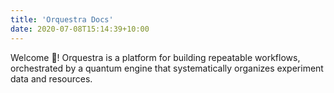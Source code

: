 ```yaml
---
title: 'Orquestra Docs'
date: 2020-07-08T15:14:39+10:00
---
```


Welcome 👋! Orquestra is a platform for building repeatable workflows, orchestrated by a quantum engine that systematically organizes experiment data and resources.